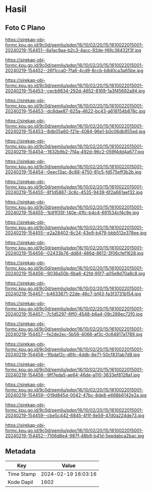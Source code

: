 # Hasil

## Foto C Plano

https://sirekap-obj-formc.kpu.go.id/9c0d/pemilu/pdpr/16/10/02/20/15/1610022015001-20240219-154451--6a1ac9aa-b2c3-4acc-92de-f49c36432f3f.jpg

https://sirekap-obj-formc.kpu.go.id/9c0d/pemilu/pdpr/16/10/02/20/15/1610022015001-20240219-154452--26f1cca0-7fa6-4cd9-8ccb-b8d0ca3a65be.jpg

https://sirekap-obj-formc.kpu.go.id/9c0d/pemilu/pdpr/16/10/02/20/15/1610022015001-20240219-154453--cecb9834-292d-4652-8169-1a3f45692a94.jpg

https://sirekap-obj-formc.kpu.go.id/9c0d/pemilu/pdpr/16/10/02/20/15/1610022015001-20240219-154453--dc8dae87-625a-4622-bc43-a618154b878c.jpg

https://sirekap-obj-formc.kpu.go.id/9c0d/pemilu/pdpr/16/10/02/20/15/1610022015001-20240219-154453--8db05a60-f21e-4084-96e1-b0c06db955ed.jpg

https://sirekap-obj-formc.kpu.go.id/9c0d/pemilu/pdpr/16/10/02/20/15/1610022015001-20240219-154454--1632b9b2-7f4a-492d-96c2-059f4dd4a677.jpg

https://sirekap-obj-formc.kpu.go.id/9c0d/pemilu/pdpr/16/10/02/20/15/1610022015001-20240219-154454--0eec13ac-8c88-4750-81c5-fd575eff3b2b.jpg

https://sirekap-obj-formc.kpu.go.id/9c0d/pemilu/pdpr/16/10/02/20/15/1610022015001-20240219-154455--8f1d5887-3c8c-4535-9439-6f2a661aef32.jpg

https://sirekap-obj-formc.kpu.go.id/9c0d/pemilu/pdpr/16/10/02/20/15/1610022015001-20240219-154455--1b91f35f-140e-41fc-b4c4-691534cf4c9e.jpg

https://sirekap-obj-formc.kpu.go.id/9c0d/pemilu/pdpr/16/10/02/20/15/1610022015001-20240219-154455--e2a28402-8c24-43e9-b479-bbb512e378ee.jpg

https://sirekap-obj-formc.kpu.go.id/9c0d/pemilu/pdpr/16/10/02/20/15/1610022015001-20240219-154456--02433b76-dd84-486d-8612-3f06cfef1628.jpg

https://sirekap-obj-formc.kpu.go.id/9c0d/pemilu/pdpr/16/10/02/20/15/1610022015001-20240219-154456--9036a50b-6ba6-42fd-95f7-a05e8d70a8c8.jpg

https://sirekap-obj-formc.kpu.go.id/9c0d/pemilu/pdpr/16/10/02/20/15/1610022015001-20240219-154457--b4633671-22de-46c7-bf43-fa3f3731b154.jpg

https://sirekap-obj-formc.kpu.go.id/9c0d/pemilu/pdpr/16/10/02/20/15/1610022015001-20240219-154457--7c1d5297-6ff0-4548-b6a4-09c289ec72f0.jpg

https://sirekap-obj-formc.kpu.go.id/9c0d/pemilu/pdpr/16/10/02/20/15/1610022015001-20240219-154457--fe2de2ec-5b56-4066-af3c-0c64817a1789.jpg

https://sirekap-obj-formc.kpu.go.id/9c0d/pemilu/pdpr/16/10/02/20/15/1610022015001-20240219-154458--1fbdaf2c-d6fc-4ddb-8e71-50cf831ab7d9.jpg

https://sirekap-obj-formc.kpu.go.id/9c0d/pemilu/pdpr/16/10/02/20/15/1610022015001-20240219-154458--9ff7eda5-ae64-46de-a110-3633ef8128a1.jpg

https://sirekap-obj-formc.kpu.go.id/9c0d/pemilu/pdpr/16/10/02/20/15/1610022015001-20240219-154459--019d845d-0042-47bc-8de8-e668b6142e2a.jpg

https://sirekap-obj-formc.kpu.go.id/9c0d/pemilu/pdpr/16/10/02/20/15/1610022015001-20240219-154459--cbe5c442-6845-4f1f-8e59-47d0a224de73.jpg

https://sirekap-obj-formc.kpu.go.id/9c0d/pemilu/pdpr/16/10/02/20/15/1610022015001-20240219-154452--7106d8e4-987f-48b9-b41d-5eedabca2bac.jpg


## Metadata

| Key        | Value               |
| ---------- | ------------------- |
| Time Stamp | 2024-02-19 16:03:16 |
| Kode Dapil | 1602                |



